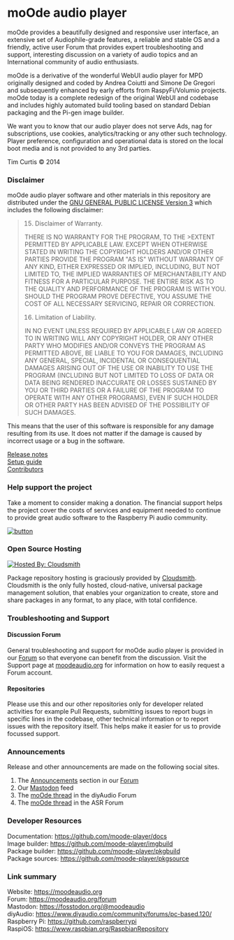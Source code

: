 # moOde audio player

moOde provides a beautifully designed and responsive user interface, an extensive set of Audiophile-grade features, a reliable and stable OS  and a friendly, active user Forum that provides expert troubleshooting and support, interesting discussion on a variety of audio topics and an International community of audio enthusiasts.

moOde is a derivative of the wonderful WebUI audio player for MPD originally designed and coded by Andrea Coiutti and Simone De Gregori and subsequently enhanced by early efforts from RaspyFi/Volumio projects. moOde today is a complete redesign of the original WebUI and codebase  and includes highly automated build tooling based on standard Debian packaging and the Pi-gen image builder.

We want you to know that our audio player does not serve Ads, nag for subscriptions, use cookies, analytics/tracking or any other such technology. Player preference, configuration and operational data is stored on the local boot media and is not provided to any 3rd parties.

Tim Curtis © 2014

### Disclaimer ###

moOde audio player software and other materials in this repository are distributed under the [GNU GENERAL PUBLIC LICENSE Version 3](https://raw.githubusercontent.com/moode-player/moode/master/LICENSE) which includes the following disclaimer:

>15. Disclaimer of Warranty.
>
>THERE IS NO WARRANTY FOR THE PROGRAM, TO THE >EXTENT PERMITTED BY
>APPLICABLE LAW.  EXCEPT WHEN OTHERWISE STATED IN WRITING THE COPYRIGHT
>HOLDERS AND/OR OTHER PARTIES PROVIDE THE PROGRAM "AS IS" WITHOUT WARRANTY
>OF ANY KIND, EITHER EXPRESSED OR IMPLIED, INCLUDING, BUT NOT LIMITED TO,
>THE IMPLIED WARRANTIES OF MERCHANTABILITY AND FITNESS FOR A PARTICULAR
>PURPOSE.  THE ENTIRE RISK AS TO THE QUALITY AND PERFORMANCE OF THE PROGRAM
>IS WITH YOU.  SHOULD THE PROGRAM PROVE DEFECTIVE, YOU ASSUME THE COST OF
>ALL NECESSARY SERVICING, REPAIR OR CORRECTION.
>
>16. Limitation of Liability.
>
>IN NO EVENT UNLESS REQUIRED BY APPLICABLE LAW OR AGREED TO IN WRITING
>WILL ANY COPYRIGHT HOLDER, OR ANY OTHER PARTY WHO MODIFIES AND/OR CONVEYS
>THE PROGRAM AS PERMITTED ABOVE, BE LIABLE TO YOU FOR DAMAGES, INCLUDING ANY
>GENERAL, SPECIAL, INCIDENTAL OR CONSEQUENTIAL DAMAGES ARISING OUT OF THE
>USE OR INABILITY TO USE THE PROGRAM (INCLUDING BUT NOT LIMITED TO LOSS OF
>DATA OR DATA BEING RENDERED INACCURATE OR LOSSES SUSTAINED BY YOU OR THIRD
>PARTIES OR A FAILURE OF THE PROGRAM TO OPERATE WITH ANY OTHER PROGRAMS),
>EVEN IF SUCH HOLDER OR OTHER PARTY HAS BEEN ADVISED OF THE POSSIBILITY OF
>SUCH DAMAGES.

This means that the user of this software is responsible for any damage resulting from its use.
It does not matter if the damage is caused by incorrect usage or a bug in the software.

[Release notes](./www/relnotes.txt)<br/>
[Setup guide](https://github.com/moode-player/docs/blob/main/setup_guide.md#setup-guide-)<br/>
[Contributors](./www/CONTRIBS.html)

### Help support the project

Take a moment to consider making a donation. The financial support helps the project cover the costs of services and equipment needed to continue to provide great audio software to the Raspberry Pi audio community.

[![button](https://www.paypalobjects.com/en_US/i/btn/btn_donateCC_LG.gif)](https://www.paypal.com/cgi-bin/webscr?cmd=_s-xclick&hosted_button_id=45YWLFLZ5V7P4)

### Open Source Hosting

[![Hosted By: Cloudsmith](https://img.shields.io/badge/OSS%20hosting%20by-cloudsmith-blue?logo=cloudsmith&style=for-the-badge)](https://cloudsmith.com)

Package repository hosting is graciously provided by  [Cloudsmith](https://cloudsmith.com).
Cloudsmith is the only fully hosted, cloud-native, universal package management solution, that
enables your organization to create, store and share packages in any format, to any place, with total
confidence.

### Troubleshooting and Support

#### Discussion Forum

General troubleshooting and support for moOde audio player is provided in our [Forum](https://moodeaudio.org/forum) so that everyone can benefit from the discussion. Visit the Support page at [moodeaudio.org](https://moodeaudio.org) for information on how to easily request a Forum account.

#### Repositories

Please use this and our other repositories only for developer related activities for example Pull Requests, submitting issues to report bugs in specific lines in the codebase, other technical information or to report issues with the repository itself. This helps make it easier for us to provide focussed support.

### Announcements

Release and other announcements are made on the following social sites.
1. The [Announcements](https://moodeaudio.org/forum/forumdisplay.php?fid=17) section in our [Forum](https://moodeaudio.org/forum)
2. Our [Mastodon](https://fosstodon.org/@moodeaudio) feed
3. The [moOde thread](https://www.diyaudio.com/community/threads/moode-audio-player-for-raspberry-pi.271811/) in the diyAudio Forum
4. The [moOde thread](https://www.audiosciencereview.com/forum/index.php?threads/moode-audio-player-for-raspberry-pi.52246/) in the ASR Forum

### Developer Resources

Documentation: https://github.com/moode-player/docs<br/>
Image builder: https://github.com/moode-player/imgbuild<br/>
Package builder: https://github.com/moode-player/pkgbuild<br/>
Package sources: https://github.com/moode-player/pkgsource<br/>

### Link summary

Website: https://moodeaudio.org<br/>
Forum: https://moodeaudio.org/forum<br>
Mastodon: https://fosstodon.org/@moodeaudio</br>
diyAudio: https://www.diyaudio.com/community/forums/pc-based.120/<br>
Raspberry Pi: https://github.com/raspberrypi<br/>
RaspiOS: https://www.raspbian.org/RaspbianRepository<br/>
